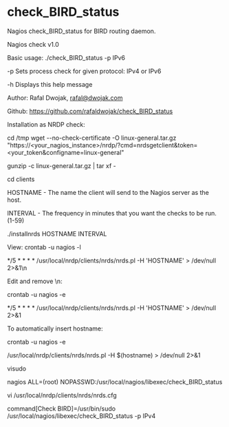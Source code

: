 # check_BIRD_status
Nagios check_BIRD_status for BIRD routing daemon.

Nagios check v1.0

Basic usage: ./check_BIRD_status -p IPv6

-p Sets process check for given protocol: IPv4 or IPv6

-h Displays this help message

Author: Rafal Dwojak, rafal@dwojak.com

Github: https://github.com/rafaldwojak/check_BIRD_status

Installation as NRDP check:

cd /tmp
wget --no-check-certificate -O linux-general.tar.gz "https://<your_nagios_instance>/nrdp/?cmd=nrdsgetclient&token=<your_token&configname=linux-general"

gunzip -c linux-general.tar.gz | tar xf -

cd clients

HOSTNAME - The name the client will send to the Nagios server as the host.

INTERVAL - The frequency in minutes that you want the checks to be run. (1-59)

./installnrds HOSTNAME INTERVAL

View:
crontab -u nagios -l

*/5 * * * * /usr/local/nrdp/clients/nrds/nrds.pl -H 'HOSTNAME' > /dev/null 2>&1\n

Edit and remove \n:

crontab -u nagios -e

*/5 * * * * /usr/local/nrdp/clients/nrds/nrds.pl -H 'HOSTNAME' > /dev/null 2>&1

To automatically insert hostname:

crontab -u nagios -e

/usr/local/nrdp/clients/nrds/nrds.pl -H $(hostname) > /dev/null 2>&1

visudo

nagios ALL=(root) NOPASSWD:/usr/local/nagios/libexec/check_BIRD_status

vi /usr/local/nrdp/clients/nrds/nrds.cfg

command[Check BIRD]=/usr/bin/sudo /usr/local/nagios/libexec/check_BIRD_status -p IPv4
